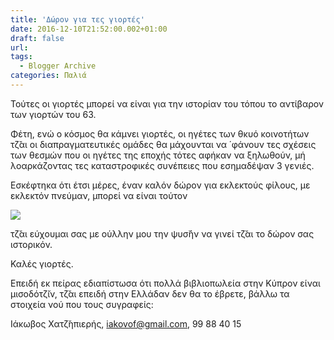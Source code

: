 ```yaml
---
title: 'Δώρον για τες γιορτές'
date: 2016-12-10T21:52:00.002+01:00
draft: false
url: 
tags:
  - Blogger Archive
categories: Παλιά
---
```


Τούτες οι γιορτές μπορεί να είναι για την ιστορίαν του τόπου το αντίβαρον των γιορτών του 63.  
  
Φέτη, ενώ ο κόσμος θα κάμνει γιορτές, οι ηγέτες των θκυό κοινοτήτων τζ̆αι οι διαπραγματευτικές ομάδες θα μάχουνται να ΄φάνουν τες σχέσεις των θεσμών που οι ηγέτες της εποχής τότες αφήκαν να ξηλωθούν, μή λοαρκάζοντας τες καταστροφικές συνέπειες που εσημαδέψαν 3 γενιές.  
  
Εσκέφτηκα ότι έτσι μέρες, έναν καλόν δώρον για εκλεκτούς φίλους, με εκλεκτόν πνεύμαν, μπορεί να είναι τούτον  
  

[![](https://blogger.googleusercontent.com/img/b/R29vZ2xl/AVvXsEhJYL6lmPI-k4f4UlrlAnaNMKvrSqEE0j0CMkyfhI_lYeW26GPszphOTrIrjTQlToJH0AXPF3_7yIaq1pHacxUSOaCBJLUNNjlWWsnk7XkVzJMdTgopTxODVqmy8S3J94zlyk-pgGwjfW4/s320/IMG_0149.JPG)](https://blogger.googleusercontent.com/img/b/R29vZ2xl/AVvXsEhJYL6lmPI-k4f4UlrlAnaNMKvrSqEE0j0CMkyfhI_lYeW26GPszphOTrIrjTQlToJH0AXPF3_7yIaq1pHacxUSOaCBJLUNNjlWWsnk7XkVzJMdTgopTxODVqmy8S3J94zlyk-pgGwjfW4/s1600/IMG_0149.JPG)

  

τζ̆αι εύχουμαι σας με ούλλην μου την ψυσ̆ήν να γινεί τζ̆αι το δώρον σας ιστορικόν.

  

Καλές γιορτές.

  

  

  
  
Επειδή εκ πείρας εδιαπίστωσα ότι πολλά βιβλιοπωλεία στην Κύπρον είναι μισοδότζ̆ιν, τζ̆αι επειδή στην Ελλάδαν δεν θα το έβρετε, βάλλω τα στοιχεία νού που τους συγραφείς:  
  
Ιάκωβος Χατζ̆ηπιερής, iakovof@gmail.com, 99 88 40 15
